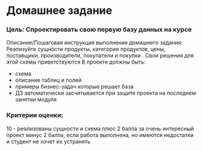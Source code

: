 # Домашнее задание

### Цель: Спроектировать свою первую базу данных на курсе
Описание/Пошаговая инструкция выполнения домашнего задания:
Реализуйте сущности продукты, категории продуктов, цены, поставщики, производители, покупатели и покупки .
Свои решения для этой схемы приветствуются
В проекте должны быть:

* схема
* описание таблиц и полей
* примеры бизнес-задач которые решает база
* ДЗ автоматически засчитывается при защите проекта на последнем занятии модуля

### Критерии оценки:
10 - реализованы сущности и схема
плюс 2 балла за очень интересный проект
минус 2 балла, если работа выполнена, но имеются недостатки и студент не хочет их устранять

